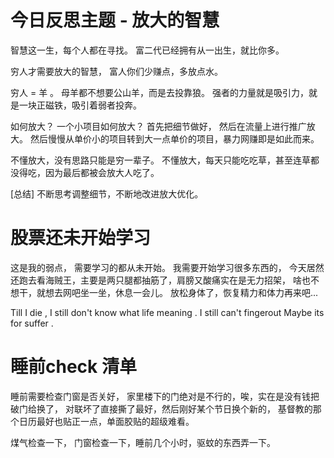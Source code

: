 

# 今日反思主题 - 放大的智慧

智慧这一生，每个人都在寻找。  富二代已经拥有从一出生，就比你多。  

穷人才需要放大的智慧， 富人你们少赚点，多放点水。 

穷人 = 羊 。 母羊都不想要公山羊，而是去投靠狼。   强者的力量就是吸引力，就是一块正磁铁，吸引着弱者投奔。


如何放大？  一个小项目如何放大？  首先把细节做好，  然后在流量上进行推广放大。  然后慢慢从单价小的项目转到大一点单价的项目，暴力网赚即是如此而来。 

不懂放大，没有思路只能是穷一辈子。  不懂放大，每天只能吃吃草，甚至连草都没得吃，因为最后都被会放大人吃了。 


[总结]  不断思考调整细节，不断地改进放大优化。

# 股票还未开始学习  

这是我的弱点， 需要学习的都从未开始。 我需要开始学习很多东西的， 今天居然还跑去看海贼王，主要是两只腿都抽筋了，肩膀又酸痛实在是无力招架， 啥也不想干，就想去网吧坐一坐，休息一会儿。 放松身体了，恢复精力和体力再来吧...

Till I die  , I still don't know what life meaning . I still can't fingerout Maybe its for suffer .



# 睡前check 清单

睡前需要检查门窗是否关好， 家里楼下的门绝对是不行的，唉，实在是没有钱把破门给换了， 对联坏了直接撕了最好，然后刚好某个节日换个新的， 基督教的那个日历最好也贴正一点，单面胶贴的超级难看。 

煤气检查一下， 门窗检查一下，睡前几个小时，驱蚊的东西弄一下。 


